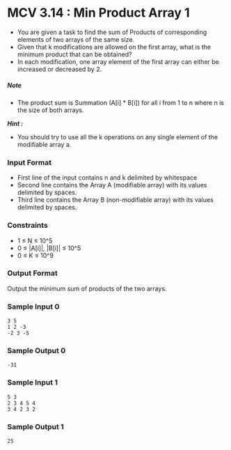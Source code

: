 # MCV 3.14 : Min Product Array 1

-   You are given a task to find the sum of Products of
    corresponding elements of two arrays of the same size.
-   Given that k modifications are allowed on the first array,
    what is the minimum product that can be obtained?
-   In each modification, one array element of the first array
    can either be increased or decreased by 2.

##### Note

-   The product sum is Summation (A[i] \* B[i]) for all i from
    1 to n where n is the size of both arrays.

**_Hint :_**

-   You should try to use all the k operations on any single element
    of the modifiable array a.

### Input Format

-   First line of the input contains n and k delimited by whitespace
-   Second line contains the Array A (modifiable array) with its
    values delimited by spaces.
-   Third line contains the Array B (non-modifiable array) with its
    values delimited by spaces.

### Constraints

-   1 ≤ N ≤ 10^5
-   0 ≤ |A[i]|, |B[i]| ≤ 10^5
-   0 ≤ K ≤ 10^9

### Output Format

Output the minimum sum of products of the two arrays.

### Sample Input 0

```
3 5
1 2 -3
-2 3 -5
```

### Sample Output 0

```
-31
```

### Sample Input 1

```
5 3
2 3 4 5 4
3 4 2 3 2
```

### Sample Output 1

```
25
```
